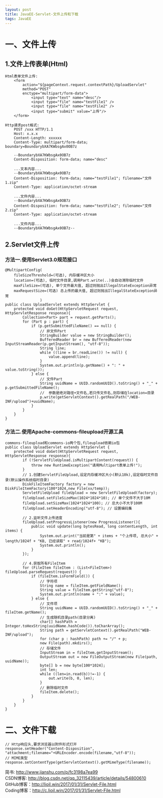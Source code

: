 ```yaml
---
layout: post
title: JavaEE-Servlet-文件上传和下载
tags: JavaEE
---
```

# 一、文件上传

## 1.文件上传表单(Html)
	Html表单文件上传:
		<form 
			action="${pageContext.request.contextPath}/UploadServlet" 
			method="POST"
			enctype="multipart/form-data">
				<input type="text" name="desc"/>
				<input type="file" name="testFile1" />
				<input type="file" name="testFile2" />
				<input type="submit" value="上传"/>
		</form>

	Http请求post格式:
		POST /xxx HTTP/1.1
		Host: x.x.x
		Content-Length: xxxxxx
		Content-Type: multipart/form-data; boundary=BoundarybXA7KWbsgAx0OB7z

		--BoundarybXA7KWbsgAx0OB7z
		Content-Disposition: form-data; name="desc"

		...文本内容...
		--BoundarybXA7KWbsgAx0OB7z
		Content-Disposition: form-data; name="testFile1"; filename="文件1.zip"
		Content-Type: application/octet-stream

		...文件内容...
		--BoundarybXA7KWbsgAx0OB7z
		Content-Disposition: form-data; name="testFile2"; filename="文件2.zip"
		Content-Type: application/octet-stream

		...文件内容...
		--BoundarybXA7KWbsgAx0OB7z--

## 2.Servlet文件上传

### 方法一.使用Servlet3.0规范接口	
	@MultipartConfig(
		fileSizeThreshold=(可选), 内存缓冲区大小
		location=(可选), 临时文件目录,调用Part.write(..)会自动清除临时文件
		maxFileSize=(可选), 单个文件最大值, 超过则抛出IllegalStateException异常
		maxRequestSize=(可选) 总上传的最大值, 超过则抛出IllegalStateException异常
					)
	public class UploadServlet extends HttpServlet {
		protected void doGet(HttpServletRequest request, HttpServletResponse response){
			Collection<Part> part = request.getParts();
			for (Part p : part) {
				if (p.getSubmittedFileName() == null) {
					// 非文件Part
					StringBuilder value = new StringBuilder();
					BufferedReader br = new BufferedReader(new InputStreamReader(p.getInputStream(), "utf-8"));
					String line;
					while ((line = br.readLine()) != null) {
						value.append(line);
					}
					System.out.println(p.getName() + ": " + value.toString());
				} else {
					// 文件Part
					String uuidName = UUID.randomUUID().toString() + "_" + p.getSubmittedFileName();
					//  参数是绝对路径+文件名,若只传文件名,则存储在location=目录
					p.write(getServletContext().getRealPath("/WEB-INF/upload")+uuidName);
				}		
			}
		}
	}
		
### 方法二.使用Apache-commons-fileupload开源工具
	commons-fileupload和commons-io两个包,fileupload依赖io包	
	public class UploadServlet extends HttpServlet {
		protected void doGet(HttpServletRequest request, HttpServletResponse response){
			if (!ServletFileUpload.isMultipartContent(request)) {
				throw new RuntimeException("请用Multipart表单上传!");
			}
			// 1.创建ServletFileUpload,设定内存缓冲区大小(默认10k),设定临时文件目录(默认操作系统临时目录)
			DiskFileItemFactory factory = new DiskFileItemFactory(100*1024,new File(xx/temp));
			ServletFileUpload fileUpload = new ServletFileUpload(factory);
			fileUpload.setFileSizeMax(1024*1024*10); // 单个文件不大于10M
			fileUpload.setSizeMax(1024*1024*100); // 总大小不大于100M
			fileUpload.setHeaderEncoding("utf-8"); // 设置编码集

			// 2.监听文件上传进度
			fileUpload.setProgressListener(new ProgressListener(){
				public void update(long bytesRead, long contentLength, int items) {
					System.out.print("当前是第" + items + "个上传项, 总大小" + length/1024f + "KB, 已经读取" + read/1024f+ "KB");		
					System.out.println();
				}
			});

			// 4.获取所有FileItem
			for (FileItem fileItem : (List<FileItem>) fileUpload.parseRequest(request)) {
				if (fileItem.isFormField()) {
					// 字符项
					String name = fileItem.getFieldName();
					String value = fileItem.getString("utf-8");
					System.out.println(name + ":" + value);
				} else {
					// 文件项
					String uuidName = UUID.randomUUID().toString() + "_" + fileItem.getName();					
					// 生成随机目录path(目录分离)
					char[] hashPath = Integer.toHexString(uuidName.hashCode()).toCharArray();
					String path = getServletContext().getRealPath("WEB-INF/upload");
					for (char p : hashPath)	path += "/" + p;
					new File(path).mkdirs();
					// 存储文件
					InputStream in = fileItem.getInputStream();
					OutputStream out = new FileOutputStream(new File(path, uuidName));
					byte[] b = new byte[100*1024];
					int len;
					while ((len=in.read(b))!=-1) {
						out.write(b, 0, len);
					}
					// 删除临时文件
					fileItem.delete();
				}
			}
		}
	}
	
# 二、文件下载
	// Http响应头,要求浏览器以附件形式打开
	response.setHeader("Content-Disposition", "attachment;filename="+URLEncoder.encode(filename,"utf-8"));
	// MIME类型
	response.setContentType(getServletContext().getMimeType(filename));

简书: http://www.jianshu.com/p/fc3198a7ea99  
CSDN博客: http://blog.csdn.net/qq_32115439/article/details/54800610  
GitHub博客：http://lioil.win/2017/01/31/Servlet-File.html  
Coding博客：http://c.lioil.win/2017/01/31/Servlet-File.html
